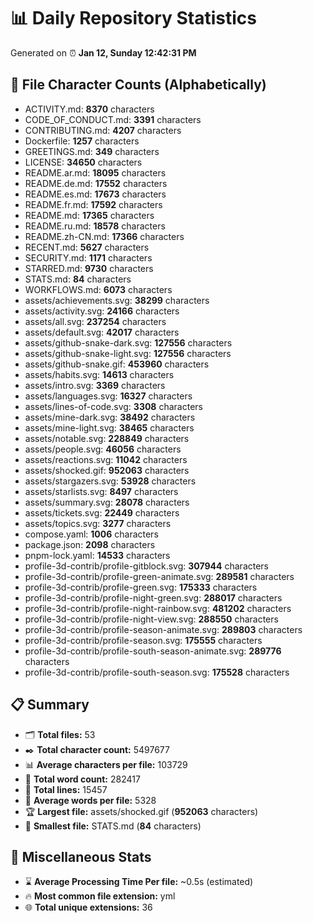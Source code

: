# 📊 Daily Repository Statistics
Generated on ⏰ **Jan 12, Sunday 12:42:31 PM**

## 📂 File Character Counts (Alphabetically)
- ACTIVITY.md: **8370** characters
- CODE_OF_CONDUCT.md: **3391** characters
- CONTRIBUTING.md: **4207** characters
- Dockerfile: **1257** characters
- GREETINGS.md: **349** characters
- LICENSE: **34650** characters
- README.ar.md: **18095** characters
- README.de.md: **17552** characters
- README.es.md: **17673** characters
- README.fr.md: **17592** characters
- README.md: **17365** characters
- README.ru.md: **18578** characters
- README.zh-CN.md: **17366** characters
- RECENT.md: **5627** characters
- SECURITY.md: **1171** characters
- STARRED.md: **9730** characters
- STATS.md: **84** characters
- WORKFLOWS.md: **6073** characters
- assets/achievements.svg: **38299** characters
- assets/activity.svg: **24166** characters
- assets/all.svg: **237254** characters
- assets/default.svg: **42017** characters
- assets/github-snake-dark.svg: **127556** characters
- assets/github-snake-light.svg: **127556** characters
- assets/github-snake.gif: **453960** characters
- assets/habits.svg: **14613** characters
- assets/intro.svg: **3369** characters
- assets/languages.svg: **16327** characters
- assets/lines-of-code.svg: **3308** characters
- assets/mine-dark.svg: **38492** characters
- assets/mine-light.svg: **38465** characters
- assets/notable.svg: **228849** characters
- assets/people.svg: **46056** characters
- assets/reactions.svg: **11042** characters
- assets/shocked.gif: **952063** characters
- assets/stargazers.svg: **53928** characters
- assets/starlists.svg: **8497** characters
- assets/summary.svg: **28078** characters
- assets/tickets.svg: **22449** characters
- assets/topics.svg: **3277** characters
- compose.yaml: **1006** characters
- package.json: **2098** characters
- pnpm-lock.yaml: **14533** characters
- profile-3d-contrib/profile-gitblock.svg: **307944** characters
- profile-3d-contrib/profile-green-animate.svg: **289581** characters
- profile-3d-contrib/profile-green.svg: **175333** characters
- profile-3d-contrib/profile-night-green.svg: **288017** characters
- profile-3d-contrib/profile-night-rainbow.svg: **481202** characters
- profile-3d-contrib/profile-night-view.svg: **288550** characters
- profile-3d-contrib/profile-season-animate.svg: **289803** characters
- profile-3d-contrib/profile-season.svg: **175555** characters
- profile-3d-contrib/profile-south-season-animate.svg: **289776** characters
- profile-3d-contrib/profile-south-season.svg: **175528** characters

## 📋 Summary
- 🗂️ **Total files:** 53
- ✒️ **Total character count:** 5497677
- 📊 **Average characters per file:** 103729
- 📝 **Total word count:** 282417
- 🧾 **Total lines:** 15457
- 📐 **Average words per file:** 5328
- 🏆 **Largest file:** assets/shocked.gif (**952063** characters)
- 🥉 **Smallest file:** STATS.md (**84** characters)

## 🌟 Miscellaneous Stats
- ⌛ **Average Processing Time Per file:** ~0.5s (estimated)
- 🔥 **Most common file extension:** yml
- 🌐 **Total unique extensions:** 36
